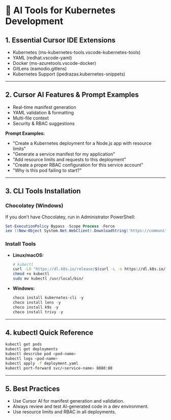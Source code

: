 # 🤖 AI Tools for Kubernetes Development

## 1. Essential Cursor IDE Extensions
- Kubernetes (ms-kubernetes-tools.vscode-kubernetes-tools)
- YAML (redhat.vscode-yaml)
- Docker (ms-azuretools.vscode-docker)
- GitLens (eamodio.gitlens)
- Kubernetes Support (ipedrazas.kubernetes-snippets)

---

## 2. Cursor AI Features & Prompt Examples
- Real-time manifest generation
- YAML validation & formatting
- Multi-file context
- Security & RBAC suggestions

**Prompt Examples:**
- "Create a Kubernetes deployment for a Node.js app with resource limits"
- "Generate a service manifest for my application"
- "Add resource limits and requests to this deployment"
- "Create a proper RBAC configuration for this service account"
- "Why is this pod failing to start?"

---

## 3. CLI Tools Installation

### Chocolatey (Windows)
If you don’t have Chocolatey, run in Administrator PowerShell:
```powershell
Set-ExecutionPolicy Bypass -Scope Process -Force
iex ((New-Object System.Net.WebClient).DownloadString('https://community.chocolatey.org/install.ps1'))
```

### Install Tools
- **Linux/macOS:**
  ```bash
  # kubectl
  curl -LO "https://dl.k8s.io/release/$(curl -L -s https://dl.k8s.io/release/stable.txt)/bin/linux/amd64/kubectl"
  chmod +x kubectl
  sudo mv kubectl /usr/local/bin/
  ```
- **Windows:**
  ```powershell
  choco install kubernetes-cli -y
  choco install lens -y
  choco install k9s -y
  choco install trivy -y
  ```

---

## 4. kubectl Quick Reference
```bash
kubectl get pods
kubectl get deployments
kubectl describe pod <pod-name>
kubectl logs <pod-name>
kubectl apply -f deployment.yaml
kubectl port-forward svc/<service-name> 8080:80
```

---

## 5. Best Practices
- Use Cursor AI for manifest generation and validation.
- Always review and test AI-generated code in a dev environment.
- Use resource limits and RBAC in all deployments.
